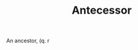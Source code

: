 ---
title: Antecessor
letter: A
permalink: "/definitions/antecessor.html"
body: An ancestor, (q. r
published_at: '2018-07-07'
source: Black's Law Dictionary
layout: post
---
